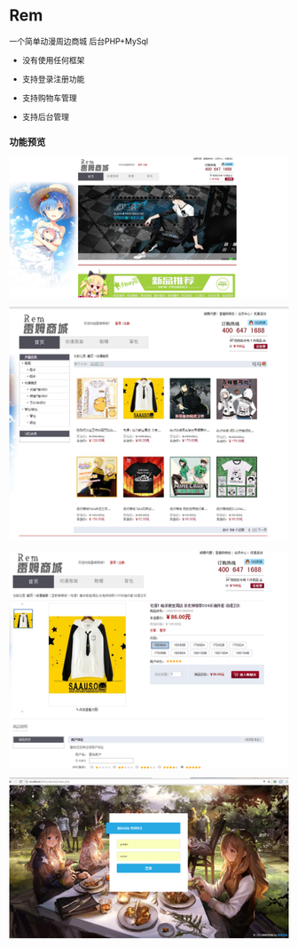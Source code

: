 # Rem
一个简单动漫周边商城 后台PHP+MySql  

- 没有使用任何框架

- 支持登录注册功能

- 支持购物车管理

- 支持后台管理


### 功能预览
![首页部分](./readme-img/1.png)

![商品分类页](./readme-img/2.png)

![商品详情页](./readme-img/3.png)

![后台页面](./readme-img/4.png)